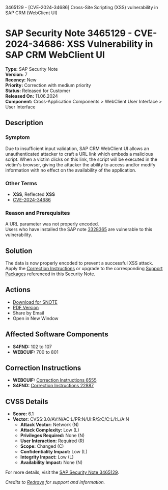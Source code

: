 3465129 - [CVE-2024-34686] Cross-Site Scripting (XSS) vulnerability in SAP CRM (WebClient UI)

# SAP Security Note 3465129 - CVE-2024-34686: XSS Vulnerability in SAP CRM WebClient UI

**Type:** SAP Security Note  
**Version:** 7  
**Recency:** New  
**Priority:** Correction with medium priority  
**Status:** Released for Customer  
**Released On:** 11.06.2024  
**Component:** Cross-Application Components > WebClient User Interface > User Interface

## Description

### Symptom
Due to insufficient input validation, SAP CRM WebClient UI allows an unauthenticated attacker to craft a URL link which embeds a malicious script. When a victim clicks on this link, the script will be executed in the victim's browser, giving the attacker the ability to access and/or modify information with no effect on the availability of the application.

### Other Terms
- **XSS**, Reflected **XSS**
- [CVE-2024-34686](https://www.cve.org/CVERecord?id=CVE-2024-34686)

### Reason and Prerequisites
A URL parameter was not properly encoded.  
Users who have installed the SAP note [3328365](https://me.sap.com/notes/3328365) are vulnerable to this vulnerability.

## Solution
The data is now properly encoded to prevent a successful XSS attack. Apply the [Correction Instructions](https://me.sap.com/corrins/0003465129/6555) or upgrade to the corresponding [Support Packages](https://me.sap.com/supportpackage/SAPK-70027INWEBCUIF) referenced in this Security Note.

## Actions
- [Download for SNOTE](https://notesdownloads.sap.com/note/0040000000665742024)
- [PDF Version](https://userapps.support.sap.com/sap/support/sfm/notes/print/0003465129?language=en-US&token=14EF5AB4CE84CC8EA61C33008F895424)
- Share by Email
- Open in New Window

## Affected Software Components
- **S4FND:** 102 to 107
- **WEBCUIF:** 700 to 801

## Correction Instructions
- **WEBCUIF:** [Correction Instructions 6555](https://me.sap.com/corrins/0003465129/6555)
- **S4FND:** [Correction Instructions 22887](https://me.sap.com/corrins/0003465129/22887)

## CVSS Details
- **Score:** 6.1
- **Vector:** CVSS:3.0/AV:N/AC:L/PR:N/UI:R/S:C/C:L/I:L/A:N
  - **Attack Vector:** Network (N)
  - **Attack Complexity:** Low (L)
  - **Privileges Required:** None (N)
  - **User Interaction:** Required (R)
  - **Scope:** Changed (C)
  - **Confidentiality Impact:** Low (L)
  - **Integrity Impact:** Low (L)
  - **Availability Impact:** None (N)

For more details, visit the [SAP Security Note 3465129](https://me.sap.com/notes/3465129).

*Credits to [Redrays](https://redrays.io) for support and information.*